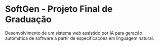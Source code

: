 # SoftGen - Projeto Final de Graduação
Desenvolvimento de um sistema web assistido por IA para geração automática
de software a partir de especificações em linguagem natural.
